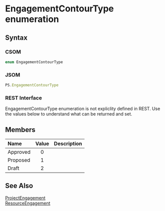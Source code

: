 [comment]: # (Name:EngagementContourType)
[comment]: # (Type:Enum)
[comment]: # (Status:Incomplete)

# <a name="name"></a>EngagementContourType enumeration

<a name="description"></a>

## <a name="syntax"></a>Syntax

### CSOM

```C#
enum EngagementContourType 
```
### JSOM

```JavaScript
PS.EngagementContourType
```
### REST Interface

EngagementContourType enumeration is not expliclity defined in REST.  Use the values below to understand what can be returned and set.

## <a name="members"></a>Members

<a name="enumMembers"></a>

|**Name**|**Value**|**Description**|
|:------ |:----: |:----- |
|<a name="Approved"></a>Approved|0||
|<a name="Proposed"></a>Proposed|1||
|<a name="Draft"></a>Draft|2||

## <a name="seeAlso"></a>See Also

[ProjectEngagement](ProjectEngagement.md)<br/>
[ResourceEngagement](ResourceEngagement.md)<br/>

